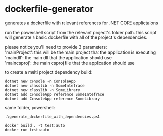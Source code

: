 # dockerfile-generator
generates a dockerfile with relevant references for .NET CORE applictaions

run the powershell script from the relevant project's folder path.
this script will generate a basic dockerfile with all of the project's dependencies.

please notice you'll need to provide 3 parameters: \
'mainProject': this will be the main project that the application is executing\
'maindll': the main dll that the application should use \
'maincsproj': the main csproj file that the application should use

to create a multi project dependency build:
```
dotnet new console -n ConsoleApp
dotnet new classlib -n SomeIntefrace
dotnet new classlib -n SomeLibrary
dotnet add ConsoleApp reference SomeIntefrace
dotnet add ConsoleApp reference SomeLibrary

```
same folder, powershell:
```
.\generate_dockerfile_with_dependencies.ps1

docker build . -t test:auto
docker run test:auto
```


